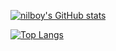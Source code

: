 [![nilboy's GitHub stats](https://github-readme-stats-teal.vercel.app/api?username=nilboy&show_icons=truet&include_all_commits=True&hide=contribs)](https://github.com/anuraghazra/github-readme-stats)

[![Top Langs](https://github-readme-stats.vercel.app/api/top-langs/?username=nilboy&layout=compact)](https://github.com/anuraghazra/github-readme-stats)
